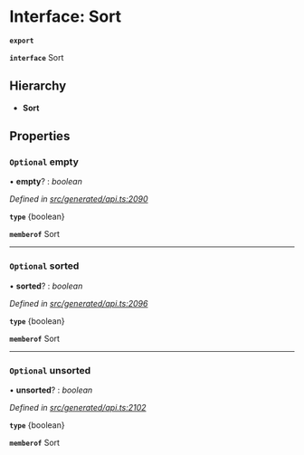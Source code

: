 # Interface: Sort

**`export`** 

**`interface`** Sort

## Hierarchy

* **Sort**

## Properties

### `Optional` empty

• **empty**? : *boolean*

*Defined in [src/generated/api.ts:2090](https://github.com/mailslurp/mailslurp-client-ts-js/blob/c5d4ad1/src/generated/api.ts#L2090)*

**`type`** {boolean}

**`memberof`** Sort

___

### `Optional` sorted

• **sorted**? : *boolean*

*Defined in [src/generated/api.ts:2096](https://github.com/mailslurp/mailslurp-client-ts-js/blob/c5d4ad1/src/generated/api.ts#L2096)*

**`type`** {boolean}

**`memberof`** Sort

___

### `Optional` unsorted

• **unsorted**? : *boolean*

*Defined in [src/generated/api.ts:2102](https://github.com/mailslurp/mailslurp-client-ts-js/blob/c5d4ad1/src/generated/api.ts#L2102)*

**`type`** {boolean}

**`memberof`** Sort
